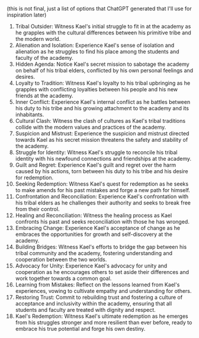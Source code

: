 (this is not final, just a list of options that ChatGPT generated that I'll use for inspiration later)
1. Tribal Outsider: Witness Kael's initial struggle to fit in at the academy as he grapples with the cultural differences between his primitive tribe and the modern world.
2. Alienation and Isolation: Experience Kael's sense of isolation and alienation as he struggles to find his place among the students and faculty of the academy.
3. Hidden Agenda: Notice Kael's secret mission to sabotage the academy on behalf of his tribal elders, conflicted by his own personal feelings and desires.
4. Loyalty to Tradition: Witness Kael's loyalty to his tribal upbringing as he grapples with conflicting loyalties between his people and his new friends at the academy.
5. Inner Conflict: Experience Kael's internal conflict as he battles between his duty to his tribe and his growing attachment to the academy and its inhabitants.
6. Cultural Clash: Witness the clash of cultures as Kael's tribal traditions collide with the modern values and practices of the academy.
7. Suspicion and Mistrust: Experience the suspicion and mistrust directed towards Kael as his secret mission threatens the safety and stability of the academy.
8. Struggle for Identity: Witness Kael's struggle to reconcile his tribal identity with his newfound connections and friendships at the academy.
9. Guilt and Regret: Experience Kael's guilt and regret over the harm caused by his actions, torn between his duty to his tribe and his desire for redemption.
10. Seeking Redemption: Witness Kael's quest for redemption as he seeks to make amends for his past mistakes and forge a new path for himself.
11. Confrontation and Reconciliation: Experience Kael's confrontation with his tribal elders as he challenges their authority and seeks to break free from their control.
12. Healing and Reconciliation: Witness the healing process as Kael confronts his past and seeks reconciliation with those he has wronged.
13. Embracing Change: Experience Kael's acceptance of change as he embraces the opportunities for growth and self-discovery at the academy.
14. Building Bridges: Witness Kael's efforts to bridge the gap between his tribal community and the academy, fostering understanding and cooperation between the two worlds.
15. Advocacy for Unity: Experience Kael's advocacy for unity and cooperation as he encourages others to set aside their differences and work together towards a common goal.
16. Learning from Mistakes: Reflect on the lessons learned from Kael's experiences, vowing to cultivate empathy and understanding for others.
17. Restoring Trust: Commit to rebuilding trust and fostering a culture of acceptance and inclusivity within the academy, ensuring that all students and faculty are treated with dignity and respect.
18. Kael's Redemption: Witness Kael's ultimate redemption as he emerges from his struggles stronger and more resilient than ever before, ready to embrace his true potential and forge his own destiny.